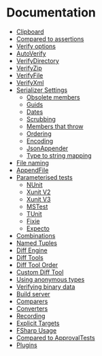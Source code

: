 <!--
GENERATED FILE - DO NOT EDIT
This file was generated by [MarkdownSnippets](https://github.com/SimonCropp/MarkdownSnippets).
Source File: /docs/mdsource/readme.source.md
To change this file edit the source file and then run MarkdownSnippets.
-->

# Documentation

  * [Clipboard](/docs/clipboard.md)<!-- include: doc-index. path: /docs/mdsource/doc-index.include.md -->
  * [Compared to assertions](/docs/compared-to-assertion.md)
  * [Verify options](/docs/verify-options.md)
  * [AutoVerify](/docs/autoverify.md)
  * [VerifyDirectory](/docs/verify-directory.md)
  * [VerifyZip](/docs/verify-zip.md)
  * [VerifyFile](/docs/verify-file.md)
  * [VerifyXml](/docs/verify-xml.md)
  * [Serializer Settings](/docs/serializer-settings.md)
    * [Obsolete members](/docs/obsolete-members.md)
    * [Guids](/docs/guids.md)
    * [Dates](/docs/dates.md)
    * [Scrubbing](/docs/scrubbers.md)
    * [Members that throw](/docs/members-throw.md)
    * [Ordering](/docs/ordering.md)
    * [Encoding](/docs/encoding.md)
    * [JsonAppender](/docs/jsonappender.md)
    * [Type to string mapping](/docs/type-to-string-mapping.md)
  * [File naming](/docs/naming.md)
  * [AppendFile](/docs/append-file.md)
  * [Parameterised tests](/docs/parameterised.md)
    * [NUnit](/docs/parameterised-nunit.md)
    * [Xunit V2](/docs/parameterised-xunitv2.md)
    * [Xunit V3](/docs/parameterised-xunitv3.md)
    * [MSTest](/docs/parameterised-mstest.md)
    * [TUnit](/docs/parameterised-tunit.md)
    * [Fixie](/docs/parameterised-fixie.md)
    * [Expecto](/docs/parameterised-expecto.md)
  * [Combinations](/docs/combinations.md)
  * [Named Tuples](/docs/named-tuples.md)
  * [Diff Engine](https://github.com/VerifyTests/DiffEngine)
  * [Diff Tools](https://github.com/VerifyTests/DiffEngine/blob/master/docs/diff-tool.md)
  * [Diff Tool Order](https://github.com/VerifyTests/DiffEngine/blob/master/docs/diff-tool.order.md)
  * [Custom Diff Tool](https://github.com/VerifyTests/DiffEngine/blob/master/docs/diff-tool.custom.md)
  * [Using anonymous types](/docs/anonymous-types.md)
  * [Verifying binary data](/docs/binary.md)
  * [Build server](/docs/build-server.md)
  * [Comparers](/docs/comparer.md)
  * [Converters](/docs/converter.md)
  * [Recording](/docs/recording.md)
  * [Explicit Targets](/docs/explicit-targets.md)
  * [FSharp Usage](/docs/fsharp.md)
  * [Compared to ApprovalTests](/docs/compared-to-approvaltests.md)
  * [Plugins](/docs/plugins.md)<!-- endInclude -->
